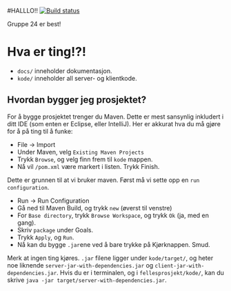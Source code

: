#HALLLO!!  [![Build status](https://ci.frigg.io/badges/martinhath/fellesprosjekt/)](https://ci.frigg.io/martinhath/fellesprosjekt/last/)

Gruppe 24 er best! 


# Hva er ting!?!

 - `docs/` inneholder dokumentasjon.
 - `kode/` inneholder all server- og klientkode.


## Hvordan bygger jeg prosjektet? 

For å bygge prosjektet trenger du Maven. Dette er mest sansynlig inkludert i ditt IDE (som enten er Eclipse, eller IntelliJ).
Her er akkurat hva du må gjøre for å på ting til å funke:

 - File -> Import
 - Under Maven, velg `Existing Maven Projects`
 - Trykk `Browse`, og velg finn frem til `kode` mappen.
 - Nå vil `/pom.xml` være markert i listen. Trykk Finish.

Dette er grunnen til at vi bruker maven. Først må vi sette opp en `run configuration`.

 - Run -> Run Configuration
 - Gå ned til Maven Build, og trykk `new` (øverst til venstre)
 - For `Base directory`, trykk `Browse Workspace`, og trykk `Ok` (ja, med en gang). 
 - Skriv `package` under Goals.
 - Trykk `Apply`, og `Run`. 
 - Nå kan du bygge `.jar`ene ved å bare trykke på Kjørknappen. Smud.

Merk at ingen ting kjøres. `.jar` filene ligger under `kode/target/`, og heter noe liknende `server-jar-with-dependencies.jar` og `client-jar-with-dependencies.jar`.
Hvis du er i terminalen, og i `fellesprosjekt/kode/`, kan du skrive `java -jar target/server-with-dependencies.jar`.

